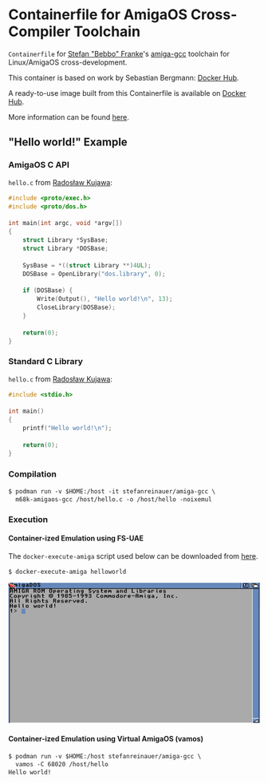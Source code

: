 # Containerfile for AmigaOS Cross-Compiler Toolchain

`Containerfile` for [Stefan "Bebbo" Franke](https://github.com/bebbo)'s [amiga-gcc](https://github.com/bebbo/amiga-gcc) toolchain for Linux/AmigaOS cross-development.

This container is based on work by Sebastian Bergmann: [Docker Hub](https://hub.docker.com/r/sebastianbergmann/amiga-gcc/).

A ready-to-use image built from this Containerfile is available on [Docker Hub](https://hub.docker.com/r/stefanreinauer/amiga-gcc/).

More information can be found [here](https://amiga.sebastian-bergmann.de/presentations/2017/evoke/amiga-software-development-in-2017).

## "Hello world!" Example

### AmigaOS C API

`hello.c` from [Radosław Kujawa](https://github.com/Sakura-IT/Amiga-programming-examples/tree/master/C/hello-world-amiga):

```c
#include <proto/exec.h>
#include <proto/dos.h>

int main(int argc, void *argv[])
{
    struct Library *SysBase;
    struct Library *DOSBase;

    SysBase = *((struct Library **)4UL);
    DOSBase = OpenLibrary("dos.library", 0);

    if (DOSBase) {
        Write(Output(), "Hello world!\n", 13);
        CloseLibrary(DOSBase);
    }

    return(0);
}
```


### Standard C Library

`hello.c` from [Radosław Kujawa](https://github.com/Sakura-IT/Amiga-programming-examples/tree/master/C/hello-world):

```c
#include <stdio.h>

int main()
{
    printf("Hello world!\n");

    return(0);
}
```


### Compilation

```
$ podman run -v $HOME:/host -it stefanreinauer/amiga-gcc \
  m68k-amigaos-gcc /host/hello.c -o /host/hello -noixemul
```


### Execution

#### Container-ized Emulation using FS-UAE

The `docker-execute-amiga` script used below can be downloaded from [here](https://raw.githubusercontent.com/sebastianbergmann/docker-execute-amiga/master/docker-execute-amiga.sh).

```
$ docker-execute-amiga helloworld
```

![Screenshot](screenshot.png)


#### Container-ized Emulation using Virtual AmigaOS (vamos)

```
$ podman run -v $HOME:/host stefanreinauer/amiga-gcc \
  vamos -C 68020 /host/hello
Hello world!
```

